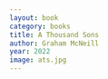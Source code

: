 ```yaml
---
layout: book
category: books
title: A Thousand Sons
author: Graham McNeill
year: 2022
image: ats.jpg
---
```

